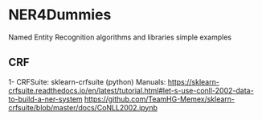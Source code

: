 # NER4Dummies
Named Entity Recognition algorithms and libraries simple examples

## CRF

1- CRFSuite: sklearn-crfsuite (python)
Manuals: 
	https://sklearn-crfsuite.readthedocs.io/en/latest/tutorial.html#let-s-use-conll-2002-data-to-build-a-ner-system
	https://github.com/TeamHG-Memex/sklearn-crfsuite/blob/master/docs/CoNLL2002.ipynb
	
	